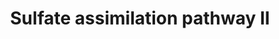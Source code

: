 ---
annotations:
- id: PW:0001311
  parent: classic metabolic pathway
  type: Pathway Ontology
  value: sulfate assimilation pathway
authors:
- J.Heckman
- MaintBot
- Khanspers
- Ddigles
- Egonw
description: ''
last-edited: 2016-09-27
organisms:
- Saccharomyces cerevisiae
redirect_from:
- /index.php/Pathway:WP579
- /instance/WP579
revision: null
schema-jsonld:
- '@context': https://schema.org/
  '@id': https://wikipathways.github.io/pathways/WP579.html
  '@type': Dataset
  creator:
    '@type': Organization
    name: WikiPathways
  description: ''
  keywords:
  - 3 NADPH
  - ADP
  - ATP
  - ECM17
  - MET10
  - MET14
  - MET16
  - MET17
  - MET3
  - NADPH
  - acetate
  - adenosine 3'5'-bisphosphate
  - homocysteine
  - pyrophosphate
  license: CC0
  name: Sulfate assimilation pathway II
seo: CreativeWork
title: Sulfate assimilation pathway II
wpid: WP579
---